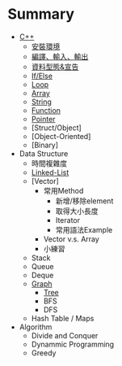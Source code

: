 # Summary

* [C++](cpp_sec/cpp.md)
  * [安裝環境](cpp_sec/install.md)
  * [編譯、輸入、輸出](cpp_sec/compile_io.md)
  * [資料型態&宣告](cpp_sec/Variable.md)
  * [If/Else](cpp_sec/if_else.md)
  * [Loop](cpp_sec/loop.md)
  * [Array](cpp_sec/array.md)
  * [String](cpp_sec/string.md)
  * [Function](cpp_sec/function.md)
  * [Pointer](cpp_sec/pointer.md)
  * [Struct/Object]
  * [Object-Oriented]
  * [Binary]
* Data Structure
  * 時間複雜度
  * [Linked-List](cpp_sec/list.md)
  * [Vector]
    * 常用Method
      * 新增/移除element
      * 取得大小長度
      * Iterator
      * 常用語法Example
    * Vector v.s. Array
    * 小練習
  * Stack
  * Queue
  * Deque
  * [Graph](cpp_sec/graph.md)
    * [Tree](cpp_sec/tree.md)
    * BFS
    * DFS
  * Hash Table / Maps
* Algorithm
  * Divide and Conquer
  * Dynammic Programming
  * Greedy

